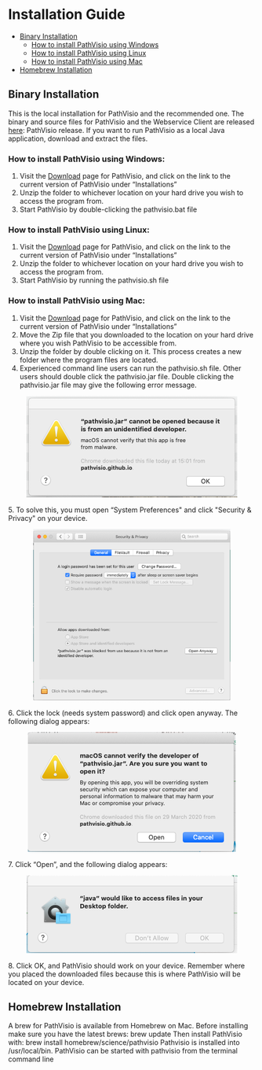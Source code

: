 # Installation Guide

* [Binary Installation](#binary-installation)
  * [How to install PathVisio using Windows](#how-to-install-pathvisio-using-windows)
  * [How to install PathVisio using Linux](#how-to-install-pathvisio-using-linux)
  * [How to install PathVisio using Mac](#how-to-install-pathvisio-using-mac) 
* [Homebrew Installation](#homebrew-installation)


## Binary Installation
This is the local installation for PathVisio and the recommended one. The binary and source files for PathVisio and the Webservice Client are released [here](https://pathvisio.github.io/pages/download): PathVisio release. If you want to run PathVisio as a local Java application, download and extract the files.


### How to install PathVisio using Windows:

1. Visit the [Download]( https://pathvisio.github.io/pages/download) page for PathVisio, and click on the link to the current version of PathVisio under “Installations”
2. Unzip the folder to whichever location on your hard drive you wish to access the program from. 
3. Start PathVisio by double-clicking the pathvisio.bat file

### How to install PathVisio using Linux:

1. Visit the [Download]( https://pathvisio.github.io/pages/download) page for PathVisio, and click on the link to the current version of PathVisio under “Installations”
2. Unzip the folder to whichever location on your hard drive you wish to access the program from. 
3. Start PathVisio by running the pathvisio.sh file

### How to install PathVisio using Mac:

1. Visit the [Download]( https://pathvisio.github.io/pages/download) page for PathVisio, and click on the link to the current version of PathVisio under “Installations”
2. Move the Zip file that you downloaded to the location on your hard drive where you wish PathVisio to be accessible from.
3. Unzip the folder by double clicking on it. This process creates a new folder where the program files are located. 
4. Experienced command line users can run the pathvisio.sh file. Other users should double click the pathvisio.jar file.
Double clicking the pathvisio.jar file may give the following error message.

<p align="center">
  <img width="430" height="206" src="../images/Error_Mac.png">
</p>
5. To solve this, you must open “System Preferences" and click "Security & Privacy" on your device.

<p align="center">
  <img width="402" height="348" src="../images/Security_and_Privacy_Mac.png">
</p>
6. Click the lock (needs system password) and click open anyway. The following dialog appears:

<p align="center">
  <img width="424" height="243" src="../images/Mac_Warning_PathVisio.png">
</p>
7. Click “Open”, and the following dialog appears:

<p align="center">
  <img width="430" height="158" src="../images/Java_Access_Mac.png">
</p>
8. Click OK, and PathVisio should work on your device. Remember where you placed the downloaded files because this is where PathVisio will be located on your device.  

## Homebrew Installation
A brew for PathVisio is available from Homebrew on Mac. Before installing make sure you have the latest brews: brew update Then install PathVisio with: brew install homebrew/science/pathvisio Pathvisio is installed into /usr/local/bin. PathVisio can be started with pathvisio from the terminal command line
